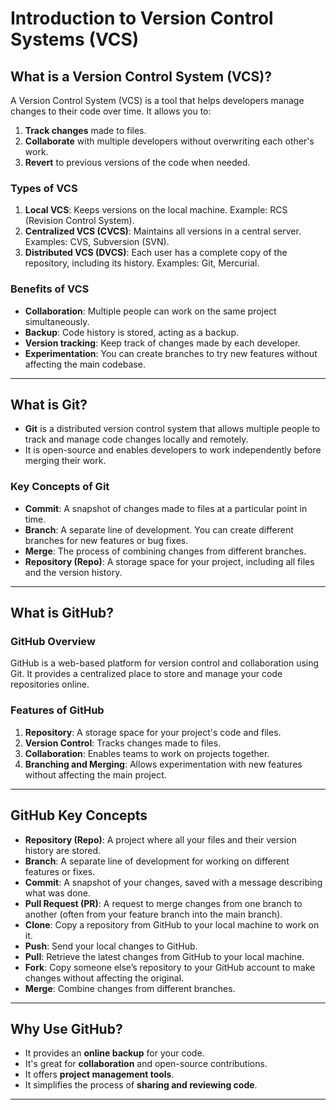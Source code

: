 # Introduction to Version Control Systems (VCS)

## What is a Version Control System (VCS)?
A Version Control System (VCS) is a tool that helps developers manage changes to their code over time. It allows you to:
1. **Track changes** made to files.
2. **Collaborate** with multiple developers without overwriting each other's work.
3. **Revert** to previous versions of the code when needed.

### Types of VCS
1. **Local VCS**: Keeps versions on the local machine. Example: RCS (Revision Control System).
2. **Centralized VCS (CVCS)**: Maintains all versions in a central server. Examples: CVS, Subversion (SVN).
3. **Distributed VCS (DVCS)**: Each user has a complete copy of the repository, including its history. Examples: Git, Mercurial.

### Benefits of VCS
- **Collaboration**: Multiple people can work on the same project simultaneously.
- **Backup**: Code history is stored, acting as a backup.
- **Version tracking**: Keep track of changes made by each developer.
- **Experimentation**: You can create branches to try new features without affecting the main codebase.

---

## What is Git?
- **Git** is a distributed version control system that allows multiple people to track and manage code changes locally and remotely.
- It is open-source and enables developers to work independently before merging their work.

### Key Concepts of Git
- **Commit**: A snapshot of changes made to files at a particular point in time.
- **Branch**: A separate line of development. You can create different branches for new features or bug fixes.
- **Merge**: The process of combining changes from different branches.
- **Repository (Repo)**: A storage space for your project, including all files and the version history.

---

## What is GitHub?

### GitHub Overview
GitHub is a web-based platform for version control and collaboration using Git. It provides a centralized place to store and manage your code repositories online.

### Features of GitHub
1. **Repository**: A storage space for your project's code and files.
2. **Version Control**: Tracks changes made to files.
3. **Collaboration**: Enables teams to work on projects together.
4. **Branching and Merging**: Allows experimentation with new features without affecting the main project.

---

## GitHub Key Concepts
- **Repository (Repo)**: A project where all your files and their version history are stored.
- **Branch**: A separate line of development for working on different features or fixes.
- **Commit**: A snapshot of your changes, saved with a message describing what was done.
- **Pull Request (PR)**: A request to merge changes from one branch to another (often from your feature branch into the main branch).
- **Clone**: Copy a repository from GitHub to your local machine to work on it.
- **Push**: Send your local changes to GitHub.
- **Pull**: Retrieve the latest changes from GitHub to your local machine.
- **Fork**: Copy someone else’s repository to your GitHub account to make changes without affecting the original.
- **Merge**: Combine changes from different branches.

---

## Why Use GitHub?
- It provides an **online backup** for your code.
- It's great for **collaboration** and open-source contributions.
- It offers **project management tools**.
- It simplifies the process of **sharing and reviewing code**.

---
